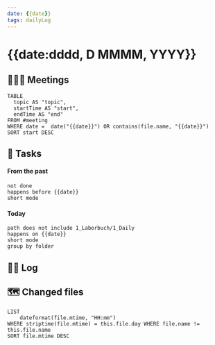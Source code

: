 ```yaml
---
date: {{date}}
tags: dailyLog
---
```

# {{date:dddd, D MMMM, YYYY}}

## 🧑‍🤝‍🧑 Meetings 
```dataview
TABLE
  topic AS "topic",
  startTime AS "start",
  endTime AS "end"
FROM #meeting
WHERE date =  date("{{date}}") OR contains(file.name, "{{date}}")
SORT start DESC
```

## 🐾 Tasks

#### From the past
```tasks
not done
happens before {{date}}
short mode
```

#### Today
```tasks
path does not include 1_Laborbuch/1_Daily
happens on {{date}}
short mode
group by folder
```

## 🏴‍☠ Log


## 🗺 Changed files

```dataview
LIST 
	dateformat(file.mtime, "HH:mm") 
WHERE striptime(file.mtime) = this.file.day WHERE file.name != this.file.name 
SORT file.mtime DESC
```


